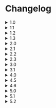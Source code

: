 # Changelog

<details>
<summary>1.0</summary>
    <br>
    <details>
    <summary>1.0.0 - (22/7/24 4:45pm)</summary>
    - Files and IDE Setup
    </details>
    <details>
    <summary>1.0.1 - (22/7/24 4:50pm)</summary>
    - Update Logo
    </details>
    <br>
</details>

<details>
<summary>1.1</summary>
    <br>
    <details>
    <summary>1.1.0 - (22/7/24 5:25pm)</summary>
    - Connected Project to Github
    </details>
    <details>
    <summary>1.1.1 - (22/7/24 5:35pm)</summary>
    - Set logo on GitHub repository
    </details>
    <details>
    <summary>1.1.2 - (22/7/24 5:45pm)</summary>
    - Update README
    <br>
    - Revert logo change on GitHub repository
    </details>
    <br>
</details>

<details>
<summary>1.2</summary>
    <br>
    <details>
    <summary>1.2.0 - (22/7/24 9:25pm)</summary>
    - Add Permission in manifest.json.
    <br>
    - Create a Preference page.
    <br>
    - Change icon from dark/light with toggle in preferences.
    </details>
    <details>
    <summary>1.2.1 - (22/7/24 9:50pm)</summary>
    - Fixed a bug that caused a scroll bar to appear when in preferences
    <br>
    - Moved inline CSS into separate styles.css file.
    </details>
    <details>
    <summary>1.2.2 - (22/7/24 10:00pm)</summary>
    - Reformatted the README to include "Note" sections
    </details>
    <details>
    <summary>1.2.2.1 - (22/7/24 10:10pm)</summary>
    - Altered [Versioning Convention](#versioning-convention) in README
    <br>
    - Changed email in Contact
    <br>
    - Added same page link in README
    </details>
    <details>
    <summary>1.2.2.2 - (23/7/24 8:45am)</summary>
    - Updated Changelog format.
    <br>
    - Add Reset Behaviour in README
    </details>
    <details>
    <summary>1.2.2.3 - (23/7/24 8:55am)</summary>
    - Added line breaks in version history.
    <br>
    - Updated Reset Behaviour in README
    </details>
    <details>
    <summary>1.2.2.4 - (23/7/24 9:00am)</summary>
    - Minor Wording Changes.
    </details>
    <details>
    <summary>1.2.2.5 - (23/7/24 9:20am)</summary>
    - Testing formatting changes.
    </details>
    <details>
    <summary>1.2.2.6 - (23/7/24 9:25am)</summary>
    - Fixed formatting bug
    </details>
    <details>
    <summary>1.2.2.7 - (23/7/24 9:30am)</summary>
    - Update Formatting
    </details>
    <details>
    <summary>1.2.2.8 - (23/7/24 9:40am)</summary>
    - Testing
    </details>
    <details>
    <summary>1.2.2.9 - (23/7/24 9:45am)</summary>
    - Further Testing
    </details>
    <details>
    <summary>1.2.2.10 - (23/7/24 9:46am)</summary>
    - Fixed Bug
    </details>
    <details>
    <summary>1.2.2.11 - (23/7/24 9:46am)</summary>
    - Testing
    </details>
    <details>
    <summary>1.2.2.12 - (23/7/24 9:50am)</summary>
    - Testing
    </details>
    <details>
    <summary>1.2.2.13 - (23/7/24 9:55am)</summary>
    - Testing
    </details>
    <details>
    <summary>1.2.2.14 - (23/7/24 10:00am)</summary>
    - README formatted.
    </details>
    <details>
    <summary>1.2.2.15 - (23/7/24 10:45am)</summary>
    - Further Testing of iframe.
    <br>
    - Moved Bulma link
    </details>
    <br>
</details>

<details>
<summary>1.3</summary>
    <br>
    <details>
    <summary>1.3.0 - (24/7/24 6:20pm)</summary>
    - Created Button for Modal with Input for Barcode Number to be entered in.
    <br>
    - Retrieve Barcode Number from input.
    </details>
    <details>
    <summary>1.3.0.1 - (24/7/24 6:25pm)</summary>
    - Fixed formatting error on README
    </details>
    <details>
    <summary>1.3.0.2 - (24/7/24 8:00pm)</summary>
    - Update Formatting
    </details>
    <br>
</details>

<details>
<summary>2.0</summary>
    <br>
    <details>
    <summary>2.0.0 - (25/7/24 9:50am)</summary>
    - Send request for product information to OpenFoodFacts API
    <br>
    - Retrieve data from API.
    </details>
    <details>
    <summary>2.0.1 - (25/7/24 10:30am)</summary>
    - Commented out code.
    <br>
    - Added more error detection in API requests.
    <br>
    - Added more debugging statements
    <br>
    - Updated icons
    </details>
    <details>
    <summary>2.0.2 - (26/7/24 10:20am)</summary>
    - Create Functions to load or remove HTML content.
    <br>
    - Created basic navbar code.
    <br>
    - Minor wording changes.
    </details>
    <details>
    <summary>2.0.3 - (26/7/24 10:25am)</summary>
    - Create folder for all additional HTML pages.
    </details>
    <details>
    <summary>2.0.4 - (26/7/24 10:30am)</summary>
    - Added basic footer code.
    </details>
    <details>
    <summary>2.0.4.1 - (26/7/24 10:35am)</summary>
    - Bug Fix
    </details>
    <br>
</details>

<details>
<summary>2.1</summary>
    <br>
    <details>
    <summary>2.1.0 - (29/7/24 1:50pm)</summary>
    - Create seperate output page that embeds in main page.
    <br>
    - Output data retrieved through API.
    </details>
    <details>
    <summary>2.1.1 - (29/7/24 2:40pm)</summary>
    - Updated footer
    <br>
    - Fixed header and footer to top and bottom of page.
    </details>
    <details>
    <summary>2.1.2 - (29/7/24 3:15pm)</summary>
    - Added css properties
    <br>
    - Created a header.
    <br>
    - Added another logo
    </details>
    <details>
    <summary>2.1.2.1 - (29/7/24 6:05pm)</summary>
    - Minor Formatting Changes.
    <br>
    - Testing translation tools
    </details>
    <details>
    <summary>2.1.3 - (30/7/24 9:50am)</summary>
    - Changed the color of the footer.
    <br>
    - Fixed an error where outputted data would be in another language.
    </details>
    <details>
    <summary>2.1.3.1 - (30/7/24 10:20am)</summary>
    - Added a Note output field to state if English is not available.
    </details>
    <details>
    <summary>2.1.3.2 - (30/7/24 10:25am)</summary>
    - Fixed a bug where navbar and footer would disappear when manual entry modal was opened.
    </details>
    <br>
</details>

<details>
<summary>2.2</summary>
    <br>
    <details>
    <summary>2.2.0 - (6/8/24 10:45am)</summary>
    - Created form for account creation
    <br>
    - Edited Navbar
    <br>
    - Added another image.
    <br>
    - Added more minor changes.
    </details>
    <details>
    <summary>2.2.1 - (7/8/24 1:45pm)</summary>
    - Saved details to local storage.
    </details>
    <details>
    <summary>2.2.2 - (7/8/24 2:05pm)</summary>
    - Create signup page
    </details>
    <details>
    <summary>2.2.3 - (11/8/24 5:00pm)</summary>
    - Code Restructure
    <br>
    - Fixed a bug with the modal
    <br>
    - Adjusted Permissions
    </details>
    <details>
    <summary>2.2.3.1 - (11/8/24 5:05pm)</summary>
    - Removed sign up page
    </details>
    <br>
</details>

<details>
<summary>2.3</summary>
    <br>
    <details>
    <summary>2.3.0 - (11/8/24 5:25pm)</summary>
    - Major Code Structure Rework
    </details>
    <details>
    <summary>2.3.1 - (11/8/24 5:35pm)</summary>
    - Added Navbar and Footer to preferences
    <br>
    - Fixed Styling bug for preferences
    <br>
    - Commented and Formatted Code
    </details>
    <details>
    <summary>2.3.2 - (11/8/24 6:10pm)</summary>
    - Fixed navbar item colouring
    <br>
    - Fixed column width to fit smaller size
    <br>
    - Use navbar settings button instead
    </details>
    <br>
</details>

<details>
<summary>3.0</summary>
    <br>
    <details>
    <summary>3.0.0 - (11/8/24 8:20pm)</summary>
    - Detect Barcode Number from an image Uploaded
    </details>
    <br>
</details>

<details>
<summary>3.1</summary>
    <br>
    <details>
    <summary>3.1.0 - (11/8/24 8:55pm)</summary>
    - Output data after barcode number is scanned from an image
    </details>
    <details>
    <summary>3.1.0.1 - (12/8/24 1:45pm)</summary>
    - Fixed modal sizing
    <br>
    - Moved image upload into section
    </details>
    <details>
    <summary>3.1.0.2 - (12/8/24 2:05pm)</summary>
    - Minor Changes
    </details>
    <br>
</details>

<details>
<summary>4.0</summary>
    <br>
    <details>
    <summary>4.0.0 - (12/8/24 8:45pm)</summary>
    - Automatic Scan implemented
    <br>
    - Styling improvements
    </details>
    <details>
    <summary>4.0.1 - (13/8/24 10:20am)</summary>
    - Moved signup button to navbar, and only accessible from main page.
    <br>
    - Improved file upload styling
    </details>
    <details>
    <summary>4.0.1.1 - (13/8/24 10:45am)</summary>
    - Added profile navbar-item
    <br>
    - Added class to hide or view signup/profile depending on the user's circumstances.
    </details>
    <details>
    <summary>4.0.2 - (14/8/24 1:55pm)</summary>
    - Greeting depending on time with username added
    </details>
    <details>
    <summary>4.1.0 - (15/8/24 10:15am)</summary>
    - Added Password Validity Tests.
    <br>
    - Alert user of invalid password or blank field.
    <br>
    - Added signup check on load.
    </details>
    <details>
    <summary>4.2.0 - (15/8/24 10:30am)</summary>
    - Added Email Validity Tests
    <br>
    - Styled Signup
    </details>
    <details>
    <summary>4.2.1 - (15/8/24 10:45am)</summary>
    - Only show preferences button if signed up
    <br>
    - Added home redirect in preferences page.
    <br>
    - Bug fixes and improvements
    </details>
    <details>
    <summary>4.2.2 - (19/8/24 5:40pm)</summary>
    - Added vegan and vegetarian selection option that saves to local storage.
    </details>
    <details>
    <summary>4.2.3 - (19/8/24 8:15pm)</summary>
    - Output now also includes the image
    <br>
    - README also includes compatability section
    </details>
    <details>
    <summary>4.2.3.1 - (19/8/24 8:25pm)</summary>
    - Minor Changes
    </details>
    <details>
    <summary>4.3.0 - (19/8/24 9:45pm)</summary>
    - Implemented Carousel
    <br>
    - Formatting Changes
    </details>
    <details>
    <summary>4.4.0 - (20/8/24 9:55am)</summary>
    - Fixed Height of Carousel
    <br>
    - Output information on carousel.
    <br>
    - Removed need for output page.
    </details>
    <details>
    <summary>4.4.1 - (20/8/24 10:25am)</summary>
    - Added carousel filler image for before an image is loaded
    <br>
    - Put product name on first carousel item with the image
    </details>
    <details>
    <summary>4.4.2 - (20/8/24 10:25am)</summary>
    - Vegan and Vegetarian checkboxes now use Chrome storage sync instead of local storage
    </details>
    <details>
    <summary>4.4.3 - (22/8/24 9:55am)</summary>
    - All items that previously used localStorage now use Chrome storage sync.
    </details>
    <details>
    <summary>4.4.4 - (22/8/24 10:20am)</summary>
    - Output checks if it is vegan/vegetarian safe
    <br>
    - Other changes to how the output functions
    </details>
    <details>
    <summary>4.4.4.1 - (22/8/24 10:25am)</summary>
    - Minor Changes to way vegetarian/vegan check works.
    </details>
    <details>
    <summary>4.4.5 - (22/8/24 10:45am)</summary>
    - Alerts user if the product is not vegetarian
    </details>
    <details>
    <summary>4.4.6 - (26/8/24 1:55pm)</summary>
    - Also alerts users if it is not vegan.
    </details>
    <details>
    <summary>4.4.7 - (26/8/24 9:15pm)</summary>
    - Displays the Nutritional Score on one of the Carousel Items.
    </details>
    <details>
    <summary>4.4.8 - (26/8/24 9:35pm)</summary>
    - Can add allergies to account and outputs in a list in settings page.
    </details>
    <details>
    <summary>4.4.9 - (26/8/24 10:20pm)</summary>
    - Detects if the product is allergy safe.
    </details>
    <details>
    <summary>4.4.9.1 - (27/8/24 9:35am)</summary>
    - Fixed bug where light/dark mode icon was permanently stuck on the dark icon.
    </details>
    <details>
    <summary>4.4.10 - (27/8/24 10:05am)</summary>
    - Added a tutorial modal that opens after signup.
    </details>
    <details>
    <summary>4.4.10.1 - (27/8/24 10:20am)</summary>
    - Added tutorial button in the navbar which is only available after signup
    </details>
    <details>
    <summary>4.4.11 - (27/8/24 10:35am)</summary>
    - Added a LICENSE.
    </details>
    <details>
    <summary>4.4.11.1 - (27/8/24 2:10pm)</summary>
    - Added link to GitHub.
    <br>
    - Commented out popup.html file
    </details>
    <details>
    <summary>4.4.11.2 - (27/8/24 2:10pm)</summary>
    - Commented out preferences.html file
    <br>
    - Fixed footer in preferences page.
    </details>
    <br>
</details>
<details>
<summary>4.5</summary>
    <br>
    <details>
    <summary>4.5.0 - (27/8/24 3:20pm)</summary>
    - Added Bulma locally instead of through web link.
    <br>
    - Commented out styles.css
    </details>
    <details>
    <summary>4.5.1 - (27/8/24 5:30pm)</summary>
    - Removed Profile item from navbar
    <br>
    - Commented out popup.js
    </details>
    <details>
    <summary>4.5.1.1 - (27/8/24 5:35pm)</summary>
    - Styling Changes
    </details>
    <details>
    <summary>4.5.2 - (27/8/24 5:55pm)</summary>
    - Updated License
    <br>
    - Added License section to README.
    </details>
    <details>
    <summary>4.5.2.1 - (27/8/24 6:00pm)</summary>
    - Minor LICENSE format change
    </details>
    <details>
    <summary>4.5.2.2 - (27/8/24 6:05pm)</summary>
    - Revert Change
    </details>
    <details>
    <summary>4.5.2.3 - (27/8/24 7:45pm)</summary>
    - Fix merging and syncing problem
    </details>
    <details>
    <summary>4.5.2.4 - (27/8/24 7:50pm)</summary>
    - Fix README and License bugs
    </details>
    <details>
    <summary>4.5.2.5 - (27/8/24 7:55pm)</summary>
    - Minor wording change
    </details>
    <details>
    <summary>4.5.3 - (28/8/24 10:00pm)</summary>
    - Added logout modal that is accessed from navbar
    </details>
    <br>
</details>

<details>
<summary>4.6</summary>
    <br>
    <details>
    <summary>4.6.0 - (28/8/24 10:25pm)</summary>
    - Password is now stored in hash and not plain text.
    </details>
    <details>
    <summary>4.6.1 - (29/8/24 9:45am)</summary>
    - Email is now also stored in hash and not plain text.
    </details>
    <br>
</details>

<details>
<summary>5.0</summary>
    <br>
    <details>
    <summary>5.0.0 - (29/8/24 10:15pm)</summary>
    - Upon Signup, a verification code is created.
    <br>
    - User is emailed their verification code.
    <br>
    - Verification Modal structure created.
    <br>
    - Added email function file
    <br>
    - Created dedicated Changelog file
    <br>
    - Created a docs folder.
    </details>
    <details>
    <summary>5.0.1 - (29/8/24 10:20pm)</summary>
    - Adjusted Code file structure.
    </details>
    <details>
    <summary>5.0.2 - (29/8/24 10:30pm)</summary>
    - Minor changes to viewable code in GitHub
    </details>
    <details>
    <summary>5.0.3 - (29/8/24 10:40pm)</summary>
    - Updated LICENSE
    <br>
    - Renamed email file from a min.js to just a js.
    </details>
    <br>
</details>

<details>
<summary>5.1</summary>
    <br>
    <details>
    <summary>5.1.0 - (1/9/24 5:05pm)</summary>
    - Added Verification Modal
    <br>
    - Implemented Verification Code after signing up.
    </details>
    <br>
</details>

<details>
<summary>5.2</summary>
    <br>
    <details>
    <summary>5.2.0 - (1/9/24 6:25pm)</summary>
    - Implemented Login Feature.
    </details>
    <details>
    <summary>5.2.0.1 - (2/9/24 1:35pm)</summary>
    - Verification Modal opens after signup, instead of Tutorial.
    </details>
    <details>
    <summary>5.2.0.2 - (2/9/24 1:50pm)</summary>
    - Changed Signup Verification Logic
    </details>
    <details>
    <summary>5.2.0.3 - (2/9/24 3:25pm)</summary>
    - Fixed problem where username was still shown after sign up
    </details>
    <details>
    <summary>5.2.0.4 - (3/9/24 9:40am)</summary>
    - Fixed problem where navbar items weren't correct depending on active login.
    </details>
    <details>
    <summary>5.2.0.5 - (3/9/24 10:25am)</summary>
    - Fixed issue where there was scrolling to blank space
    <br>
    - Adjusted padding on main content so everything fits without scrolling
    </details>
    <details>
    <summary>5.2.0.6 - (3/9/24 10:45am)</summary>
    - Styled Signup Modal
    </details>
    <details>
    <summary>5.2.0.7 - (3/9/24 12:00pm)</summary>
    - Fixed styling problems on signup modal
    </details>
    <details>
    <summary>5.2.1 - (3/9/24 12:05pm)</summary>
    - Centered Title on Signup Modal
    <br>
    - Styled Login Modal
    </details>
    <details>
    <summary>5.2.2 - (3/9/24 12:05pm)</summary>
    - Styled Verification Modal
    </details>
    <details>
    <summary>5.2.3 - (3/9/24 12:30pm)</summary>
    - Styled Logout Modal
    </details>
    <details>
    <summary>5.2.3.1 - (3/9/24 12:40pm)</summary>
    - Fixed problems where capture screen would cause errors.
    </details>
    <details>
    <summary>5.2.4 - (3/9/24 12:50pm)</summary>
    - Styled the Tutorial Modal
    </details>
    <details>
    <summary>5.2.5 - (3/9/24 1:05pm)</summary>
    - Styled the Manual Entry Modal
    </details>
    <details>
    <summary>5.2.5.1 - (3/9/24 6:15pm)</summary>
    - Changed Colour of main buttons
    <br>
    - Added GitHub icon for preferences page.
    </details>
    <details>
    <summary>5.2.5.2 - (3/9/24 8:05pm)</summary>
    - Updated Upload Barcode Button styling
    </details>
    <br>
</details>